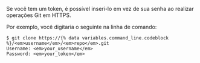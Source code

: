 Se você tem um token, é possível inseri-lo em vez de sua senha ao realizar operações Git em HTTPS.

Por exemplo, você digitaria o seguinte na linha de comando:

```shell
$ git clone https://{% data variables.command_line.codeblock %}/<em>username</em>/<em>repo</em>.git
Username: <em>your_username</em>
Password: <em>your_token</em>
```
